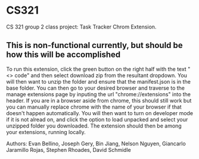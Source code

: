 # CS321
CS 321 group 2 class project: Task Tracker Chrom Extension.

## This is non-functional currently, but should be how this will be accomplished
To run this extension, click the green button on the right half with the text "<> code" and then select download zip from the resultant dropdown. 
You will then want to unzip the folder and ensure that the manifest.json is in the base folder. 
You can then go to your desired browser and traverse to the manage extensions page by inputing the url "chrome://extensions" into the header. If you are in a browser aside from chrome, this should still work but you can manually replace chrome with the name of your browser if that doesn't happen automatically.
You will then want to turn on developer mode if it is not alread on, and click the option to load unpacked and select your unzipped folder you downloaded.
The extension should then be among your extensions, running locally.

Authors:
Evan Bellino,
Joseph Gery,
Bin Jiang,
Nelson Nguyen,
Giancarlo Jaramillo Rojas,
Stephen Rhoades,
David Schmidle

